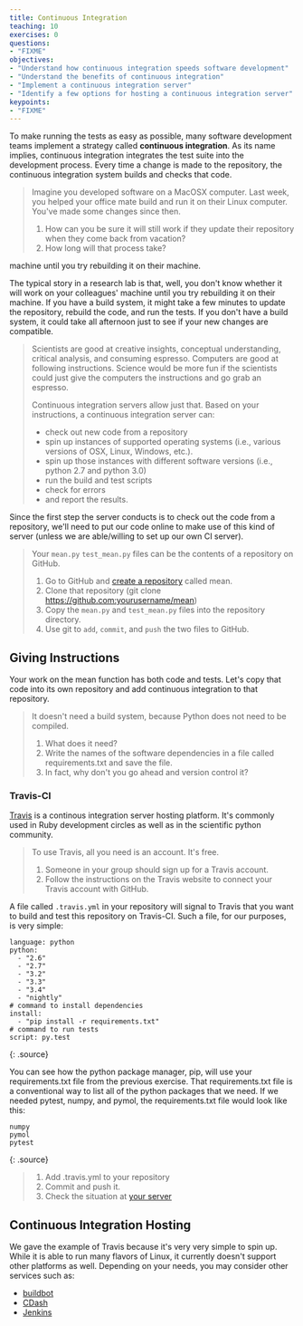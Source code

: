 ```yaml
---
title: Continuous Integration
teaching: 10
exercises: 0
questions:
- "FIXME"
objectives:
- "Understand how continuous integration speeds software development"
- "Understand the benefits of continuous integration"
- "Implement a continuous integration server"
- "Identify a few options for hosting a continuous integration server"
keypoints:
- "FIXME"
---
```


To make running the tests as easy as possible, many software development teams
implement a strategy called **continuous integration**.
As its name implies, continuous integration integrates the test suite into the
development process. Every time a change is made to the repository, the
continuous integration system builds and checks that code.

> Imagine you developed software on a MacOSX computer. Last week, you helped
> your office mate build and run it on their Linux computer. You've made some
> changes since then.
>
> 1. How can you be sure it will still work if they update their repository
> when they come back from vacation?
> 2. How long will that process take?

machine until you try rebuilding it on their machine.

The typical story in a research lab is that, well, you don't know whether it
will work on your colleagues' machine until you try rebuilding it on their
machine. If you have a build system, it might take a few minutes to update the
repository, rebuild the code, and run the tests. If you don't have a build
system, it could take all afternoon just to see if your new changes are
compatible.

> Scientists are good at creative insights, conceptual understanding, critical
> analysis, and consuming espresso. Computers are good at following instructions.
> Science would be more fun if the scientists could just give the computers the
> instructions and go grab an espresso.
>
> Continuous integration servers allow just that. Based on your instructions, a
> continuous integration server can:
>
> - check out new code from a repository
> - spin up instances of supported operating systems (i.e., various versions of OSX, Linux, Windows, etc.).
> - spin up those instances with different software versions (i.e., python 2.7 and python 3.0)
> - run the build and test scripts
> - check for errors
> - and report the results.

Since the first step the server conducts is to check out the code from a
repository, we'll need to put our code online to make use of this kind of
server (unless we are able/willing to set up our own CI server).

> Your `mean.py` `test_mean.py` files can be the contents of a repository on
> GitHub.
>
> 1. Go to GitHub and [create a repository](https://github.com/new) called
> mean.
> 2. Clone that repository (git clone https://github.com:yourusername/mean)
> 3. Copy the `mean.py` and `test_mean.py` files into the repository directory.
> 4. Use git to `add`, `commit`, and `push` the two files to GitHub.

## Giving Instructions

Your work on the mean function has both code and tests. Let's copy that code
into its own repository and add continuous integration to that repository.

> It doesn't need a build system, because Python does not
> need to be compiled.
>
> 1. What does it need?
> 2. Write the names of the software dependencies in a file called
> requirements.txt and save the file.
> 3. In fact, why don't you go ahead and version control it?

### Travis-CI

[Travis](https://travis-ci.org/) is a continous integration server
hosting platform. It's commonly used in Ruby development circles as
well as in the scientific python community.

> To use Travis, all you need is an account. It's free.
>
> 1. Someone in your group should sign up for a Travis account.
> 2. Follow the instructions on the Travis website to connect your Travis account with GitHub.

A file called `.travis.yml` in your repository will signal to Travis that you want to build and test this repository on Travis-CI. Such a file, for our purposes, is very simple:

~~~
language: python
python:
  - "2.6"
  - "2.7"
  - "3.2"
  - "3.3"
  - "3.4"
  - "nightly"
# command to install dependencies
install:
  - "pip install -r requirements.txt"
# command to run tests
script: py.test
~~~
{: .source}

You can see how the python package manager, pip, will use your requirements.txt file
from the previous exercise. That requirements.txt file is a conventional way to
list all of the python packages that we need. If we needed pytest, numpy, and
pymol, the requirements.txt file would look like this:

~~~
numpy
pymol
pytest
~~~
{: .source}

> 1. Add .travis.yml to your repository
> 2. Commit and push it.
> 3. Check the situation at [your server](https://travis-ci.org/)

## Continuous Integration Hosting

We gave the example of Travis because it's very very simple to spin up. While
it is able to run many flavors of Linux, it currently doesn't support other
platforms as well. Depending on your needs, you may consider other services
such as:

- [buildbot](http://buildbot.net/)
- [CDash](http://www.cdash.org/)
- [Jenkins](https://jenkins-ci.org/)
